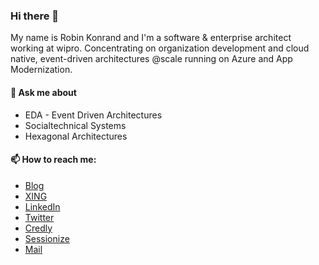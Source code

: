 ### Hi there 👋

My name is Robin Konrand and I'm a software & enterprise architect working at wipro. Concentrating on organization development and cloud native, event-driven architectures @scale running on Azure and App Modernization.

#### 💬 Ask me about
- EDA - Event Driven Architectures
- Socialtechnical Systems
- Hexagonal Architectures 

####  📫 How to reach me:
- [Blog](https://robinkonrad.de)
- [XING](https://www.xing.com/profile/Robin_Konrad)
- [LinkedIn](https://www.linkedin.com/in/robin-konrad/)
- [Twitter](https://twitter.com/robin_konrad_)
- [Credly](https://www.credly.com/users/robin-konrad/)
- [Sessionize](https://sessionize.com/robin-konrad)
- [Mail](mailto:hello@robinkonrad.de)

<!--
**robinkonrad/robinkonrad** is a ✨ _special_ ✨ repository because its `README.md` (this file) appears on your GitHub profile.

Here are some ideas to get you started:

- 🔭 I’m currently working on ...
- 🌱 I’m currently learning ...
- 👯 I’m looking to collaborate on ...
- 🤔 I’m looking for help with ...
- 💬 Ask me about ...
- 📫 How to reach me: ...
- 😄 Pronouns: ...
- ⚡ Fun fact: ...
-->
